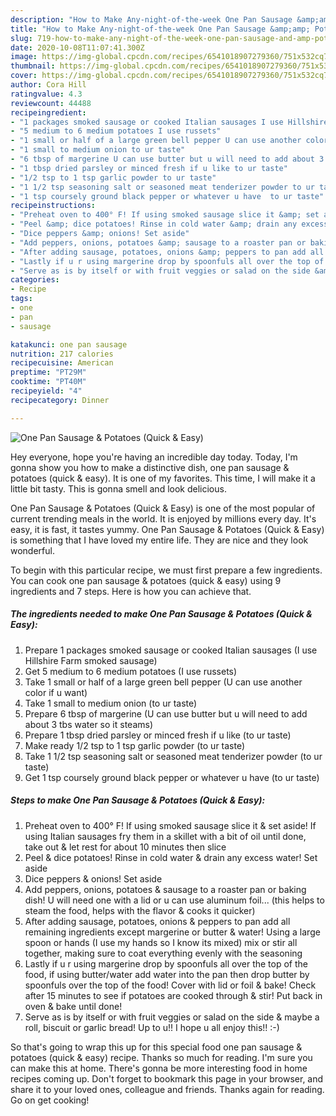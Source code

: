 ```yaml
---
description: "How to Make Any-night-of-the-week One Pan Sausage &amp;amp; Potatoes (Quick &amp;amp; Easy)"
title: "How to Make Any-night-of-the-week One Pan Sausage &amp;amp; Potatoes (Quick &amp;amp; Easy)"
slug: 719-how-to-make-any-night-of-the-week-one-pan-sausage-and-amp-potatoes-quick-and-amp-easy
date: 2020-10-08T11:07:41.300Z
image: https://img-global.cpcdn.com/recipes/6541018907279360/751x532cq70/one-pan-sausage-potatoes-quick-easy-recipe-main-photo.jpg
thumbnail: https://img-global.cpcdn.com/recipes/6541018907279360/751x532cq70/one-pan-sausage-potatoes-quick-easy-recipe-main-photo.jpg
cover: https://img-global.cpcdn.com/recipes/6541018907279360/751x532cq70/one-pan-sausage-potatoes-quick-easy-recipe-main-photo.jpg
author: Cora Hill
ratingvalue: 4.3
reviewcount: 44488
recipeingredient:
- "1 packages smoked sausage or cooked Italian sausages I use Hillshire Farm smoked sausage"
- "5 medium to 6 medium potatoes I use russets"
- "1 small or half of a large green bell pepper U can use another color if u want"
- "1 small to medium onion to ur taste"
- "6 tbsp of margerine U can use butter but u will need to add about 3 tbs water so it steams"
- "1 tbsp dried parsley or minced fresh if u like to ur taste"
- "1/2 tsp to 1 tsp garlic powder to ur taste"
- "1 1/2 tsp seasoning salt or seasoned meat tenderizer powder to ur taste"
- "1 tsp coursely ground black pepper or whatever u have  to ur taste"
recipeinstructions:
- "Preheat oven to 400° F! If using smoked sausage slice it &amp; set aside! If using Italian sausages fry them in a skillet with a bit of oil until done, take out &amp; let rest for about 10 minutes then slice"
- "Peel &amp; dice potatoes! Rinse in cold water &amp; drain any excess water! Set aside"
- "Dice peppers &amp; onions! Set aside"
- "Add peppers, onions, potatoes &amp; sausage to a roaster pan or baking dish! U will need one with a lid or u can use aluminum foil... (this helps to steam the food, helps with the flavor &amp; cooks it quicker)"
- "After adding sausage, potatoes, onions &amp; peppers to pan add all remaining ingredients except margerine or butter &amp; water! Using a large spoon or hands (I use my hands so I know its mixed) mix or stir all together, making sure to coat everything evenly with the seasoning"
- "Lastly if u r using margerine drop by spoonfuls all over the top of the food, if using butter/water add water into the pan then drop butter by spoonfuls over the top of the food! Cover with lid or foil &amp; bake! Check after 15 minutes to see if potatoes are cooked through &amp; stir! Put back in oven &amp; bake until done!"
- "Serve as is by itself or with fruit veggies or salad on the side &amp; maybe a roll, biscuit or garlic bread! Up to u!! I hope u all enjoy this!! :-)"
categories:
- Recipe
tags:
- one
- pan
- sausage

katakunci: one pan sausage 
nutrition: 217 calories
recipecuisine: American
preptime: "PT29M"
cooktime: "PT40M"
recipeyield: "4"
recipecategory: Dinner

---
```



![One Pan Sausage &amp; Potatoes (Quick &amp; Easy)](https://img-global.cpcdn.com/recipes/6541018907279360/751x532cq70/one-pan-sausage-potatoes-quick-easy-recipe-main-photo.jpg)

Hey everyone, hope you're having an incredible day today. Today, I'm gonna show you how to make a distinctive dish, one pan sausage &amp; potatoes (quick &amp; easy). It is one of my favorites. This time, I will make it a little bit tasty. This is gonna smell and look delicious.



One Pan Sausage &amp; Potatoes (Quick &amp; Easy) is one of the most popular of current trending meals in the world. It is enjoyed by millions every day. It's easy, it is fast, it tastes yummy. One Pan Sausage &amp; Potatoes (Quick &amp; Easy) is something that I have loved my entire life. They are nice and they look wonderful.


To begin with this particular recipe, we must first prepare a few ingredients. You can cook one pan sausage &amp; potatoes (quick &amp; easy) using 9 ingredients and 7 steps. Here is how you can achieve that.

<!--inarticleads1-->

##### The ingredients needed to make One Pan Sausage &amp; Potatoes (Quick &amp; Easy):

1. Prepare 1 packages smoked sausage or cooked Italian sausages (I use Hillshire Farm smoked sausage)
1. Get 5 medium to 6 medium potatoes (I use russets)
1. Take 1 small or half of a large green bell pepper (U can use another color if u want)
1. Take 1 small to medium onion (to ur taste)
1. Prepare 6 tbsp of margerine (U can use butter but u will need to add about 3 tbs water so it steams)
1. Prepare 1 tbsp dried parsley or minced fresh if u like (to ur taste)
1. Make ready 1/2 tsp to 1 tsp garlic powder (to ur taste)
1. Take 1 1/2 tsp seasoning salt or seasoned meat tenderizer powder (to ur taste)
1. Get 1 tsp coursely ground black pepper or whatever u have  (to ur taste)




<!--inarticleads2-->

##### Steps to make One Pan Sausage &amp; Potatoes (Quick &amp; Easy):

1. Preheat oven to 400° F! If using smoked sausage slice it &amp; set aside! If using Italian sausages fry them in a skillet with a bit of oil until done, take out &amp; let rest for about 10 minutes then slice
1. Peel &amp; dice potatoes! Rinse in cold water &amp; drain any excess water! Set aside
1. Dice peppers &amp; onions! Set aside
1. Add peppers, onions, potatoes &amp; sausage to a roaster pan or baking dish! U will need one with a lid or u can use aluminum foil... (this helps to steam the food, helps with the flavor &amp; cooks it quicker)
1. After adding sausage, potatoes, onions &amp; peppers to pan add all remaining ingredients except margerine or butter &amp; water! Using a large spoon or hands (I use my hands so I know its mixed) mix or stir all together, making sure to coat everything evenly with the seasoning
1. Lastly if u r using margerine drop by spoonfuls all over the top of the food, if using butter/water add water into the pan then drop butter by spoonfuls over the top of the food! Cover with lid or foil &amp; bake! Check after 15 minutes to see if potatoes are cooked through &amp; stir! Put back in oven &amp; bake until done!
1. Serve as is by itself or with fruit veggies or salad on the side &amp; maybe a roll, biscuit or garlic bread! Up to u!! I hope u all enjoy this!! :-)




So that's going to wrap this up for this special food one pan sausage &amp; potatoes (quick &amp; easy) recipe. Thanks so much for reading. I'm sure you can make this at home. There's gonna be more interesting food in home recipes coming up. Don't forget to bookmark this page in your browser, and share it to your loved ones, colleague and friends. Thanks again for reading. Go on get cooking!
